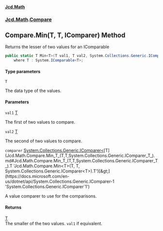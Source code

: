 #### [Jcd.Math](index.md 'index')
### [Jcd.Math](Jcd.Math.md 'Jcd.Math').[Compare](Jcd.Math.Compare.md 'Jcd.Math.Compare')

## Compare.Min<T>(T, T, IComparer<T>) Method

Returns the lesser of two values for an IComparable

```csharp
public static T Min<T>(T val1, T val2, System.Collections.Generic.IComparer<T> comparer)
    where T : System.IComparable<T>;
```
#### Type parameters

<a name='Jcd.Math.Compare.Min_T_(T,T,System.Collections.Generic.IComparer_T_).T'></a>

`T`

The data type of the values.
#### Parameters

<a name='Jcd.Math.Compare.Min_T_(T,T,System.Collections.Generic.IComparer_T_).val1'></a>

`val1` [T](Jcd.Math.Compare.Min_T_(T,T,System.Collections.Generic.IComparer_T_).md#Jcd.Math.Compare.Min_T_(T,T,System.Collections.Generic.IComparer_T_).T 'Jcd.Math.Compare.Min<T>(T, T, System.Collections.Generic.IComparer<T>).T')

The first of two values to compare.

<a name='Jcd.Math.Compare.Min_T_(T,T,System.Collections.Generic.IComparer_T_).val2'></a>

`val2` [T](Jcd.Math.Compare.Min_T_(T,T,System.Collections.Generic.IComparer_T_).md#Jcd.Math.Compare.Min_T_(T,T,System.Collections.Generic.IComparer_T_).T 'Jcd.Math.Compare.Min<T>(T, T, System.Collections.Generic.IComparer<T>).T')

The second of two values to compare.

<a name='Jcd.Math.Compare.Min_T_(T,T,System.Collections.Generic.IComparer_T_).comparer'></a>

`comparer` [System.Collections.Generic.IComparer&lt;](https://docs.microsoft.com/en-us/dotnet/api/System.Collections.Generic.IComparer-1 'System.Collections.Generic.IComparer`1')[T](Jcd.Math.Compare.Min_T_(T,T,System.Collections.Generic.IComparer_T_).md#Jcd.Math.Compare.Min_T_(T,T,System.Collections.Generic.IComparer_T_).T 'Jcd.Math.Compare.Min<T>(T, T, System.Collections.Generic.IComparer<T>).T')[&gt;](https://docs.microsoft.com/en-us/dotnet/api/System.Collections.Generic.IComparer-1 'System.Collections.Generic.IComparer`1')

A value comparer to use for the comparisons.

#### Returns
[T](Jcd.Math.Compare.Min_T_(T,T,System.Collections.Generic.IComparer_T_).md#Jcd.Math.Compare.Min_T_(T,T,System.Collections.Generic.IComparer_T_).T 'Jcd.Math.Compare.Min<T>(T, T, System.Collections.Generic.IComparer<T>).T')  
The smaller of the two values. `val1` if equivalent.